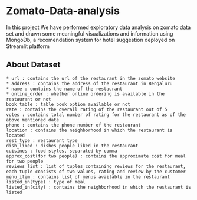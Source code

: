 # Zomato-Data-analysis

In this project We have performed exploratory data analysis on zomato data set and drawn some meaningful visualizations and information using MongoDb, a recomendation system for hotel suggestion deployed on Streamlit platform

## About Dataset

    * url : contains the url of the restaurant in the zomato website
    * address : contains the address of the restaurant in Bengaluru
    * name : contains the name of the restaurant
    * online_order : whether online ordering is available in the restaurant or not
    book_table : table book option available or not
    rate : contains the overall rating of the restaurant out of 5
    votes : contains total number of rating for the restaurant as of the above mentioned date
    phone : contains the phone number of the restaurant
    location : contains the neighborhood in which the restaurant is located
    rest_type : restaurant type
    dish_liked : dishes people liked in the restaurant
    cuisines : food styles, separated by comma
    approx_cost(for two people) : contains the approximate cost for meal for two people
    reviews_list : list of tuples containing reviews for the restaurant, each tuple consists of two values, rating and review by the customer
    menu_item : contains list of menus available in the restaurant
    listed_in(type) : type of meal
    listed_in(city) : contains the neighborhood in which the restaurant is listed

